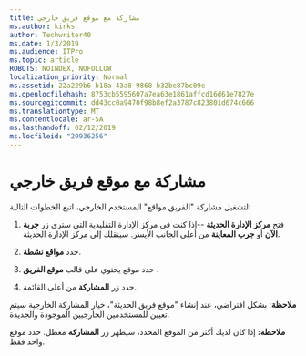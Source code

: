 ```yaml
---
title: مشاركة مع موقع فريق خارجي
ms.author: kirks
author: Techwriter40
ms.date: 1/3/2019
ms.audience: ITPro
ms.topic: article
ROBOTS: NOINDEX, NOFOLLOW
localization_priority: Normal
ms.assetid: 22a229b6-b18a-43a8-9868-b32be87bc09e
ms.openlocfilehash: 8753cb5595607a7ea63e1861affcd16d61e7827e
ms.sourcegitcommit: dd43cc0a9470f98b8ef2a3787c823801d674c666
ms.translationtype: MT
ms.contentlocale: ar-SA
ms.lasthandoff: 02/12/2019
ms.locfileid: "29936256"
---
```

# <a name="external-sharing-with-a-team-site"></a>مشاركة مع موقع فريق خارجي

لتشغيل مشاركة "الفريق مواقع" المستخدم الخارجي، اتبع الخطوات التالية: 
  
1. فتح **مركز الإدارة الحديثة** --إذا كنت في مركز الإدارة التقليدية التي سترى زر **جربة الآن** أو **جرب المعاينة** من أعلى الجانب الأيسر. سينقلك إلى مركز الإدارة الحديثة. 
  
2. حدد **مواقع نشطة**. 
  
3. حدد موقع يحتوي على قالب **موقع الفريق** . 
  
4. حدد زر **المشاركة** من أعلى القائمة. 
  
 **ملاحظة**: بشكل افتراضي، عند إنشاء "موقع فريق الحديثة"، خيار المشاركة الخارجية سيتم تعيين للمستخدمين الخارجيين الموجودة والجديدة. 
  
 **ملاحظة:** إذا كان لديك أكثر من الموقع المحدد، سيظهر زر **المشاركة** معطل. حدد موقع واحد فقط. 
  

